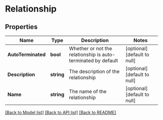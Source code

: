 # Relationship

## Properties
Name | Type | Description | Notes
------------ | ------------- | ------------- | -------------
**AutoTerminated** | **bool** | Whether or not the relationship is auto-terminated by default | [optional] [default to null]
**Description** | **string** | The description of the relationship | [optional] [default to null]
**Name** | **string** | The name of the relationship | [optional] [default to null]

[[Back to Model list]](../README.md#documentation-for-models) [[Back to API list]](../README.md#documentation-for-api-endpoints) [[Back to README]](../README.md)

